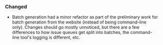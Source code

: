 ### Changed

- Batch generation had a minor refactor as part of the preliminary work for
  batch generation from the website (instead of being command-line only).
  Changes should go mostly unnoticed, but there are a few differences to how
  issue queues get split into batches, the command-line tool's logging is
  different, etc.
